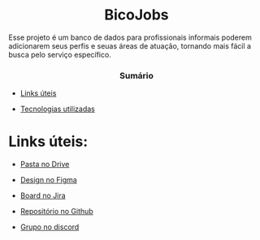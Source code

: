 <h1 align="center">BicoJobs</h1>

<p>Esse projeto é um banco de dados para profissionais informais poderem adicionarem seus perfis e seuas áreas de atuação, tornando mais fácil a busca pelo serviço específico.</p>

<h3 align="center">Sumário</h3>

* [Links úteis](#links-úteis)

* [Tecnologias utilizadas](#tecnologias-utilizadas)

# Links úteis:

* [Pasta no Drive](https://drive.google.com/drive/folders/1DtJTVwfJJSmBEWlgLLxBniUa3ip_XvdR?usp=share_link)

* [Design no Figma](https://www.figma.com/file/NCuPC1IyIM3js3Tjs8OdUM/BicoJobs?node-id=0%3A1&t=HPemoXOr5jjxaURJ-1)

* [Board no Jira](https://bancodetalentosunifapnexti.atlassian.net/jira/software/projects/BIC/boards/2/backlog)

* [Repositório no Github](https://github.com/SrTorpedro/BicoJobs)

* [Grupo no discord](https://discord.com/channels/1084625738231189556/1084625738805805149)

